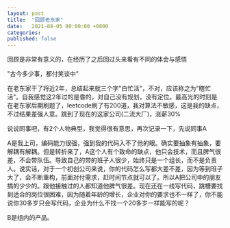 ```yaml
---
layout: post
title:  "回顾老东家"
date:   2021-08-05 00:00:00 +0800
categories: 
published: false
---
```


  回顾是非常有意义的，在经历了之后回过头来看有不同的体会与感悟

  "古今多少事，都付笑谈中"

  在老东家干了将近2年，总结起来就三个字"白忙活"，不对，应该称之为"瞎忙活"。自我感觉这2年过的是昏的，对自己没有规划，没有定位。最高光的时刻是在老东家后期刷题了，leetcode刷了有200道，我对算法不敏感，这是我的缺点，不过结果差强人意。跳到了现在的这家公司(二流大厂)，涨薪30%


  说说同事吧，有2个人物典型，我觉得很有意思，再次记录一下，先说同事A

  A是我上司，编码能力很强，强到我的代码入不了他的眼。确实要抽象有抽象，要解耦有解耦。但是转折来了，A这个人有个致命的缺点，他只会技术，而且脾气很差，不会带队伍。导致自己的带的班子人很少，始终只是一个组长，而不是负责人。说实话，对于一个初创公司来说，你的代码怎么写都大差不差，因为等到班子大了，会不断重构，前面对付需求，赶时间节点就可以了。所以A把公司中的朋友搞的少少的。跟他接触过的人都知道他脾气很差。现在还在一线写代码，跳槽要找到适合的岗位很困难，因为随着年龄的增长，企业对你的要求也不一样了，你不能说你30多岁只会写代码，企业为什么不找一个20多岁一样能写的呢？

  B是组内的产品。

